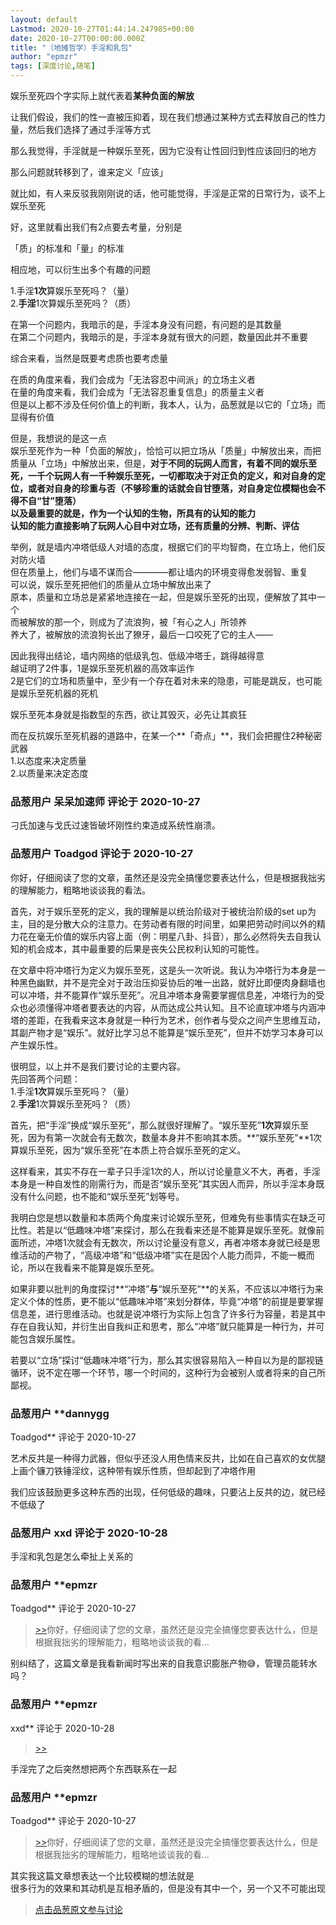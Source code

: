```yaml
---
layout: default
Lastmod: 2020-10-27T01:44:14.247985+00:00
date: 2020-10-27T00:00:00.000Z
title: "（地摊哲学）手淫和乳包"
author: "epmzr"
tags: [深度讨论,随笔]
---
```


娱乐至死四个字实际上就代表着**某种负面的解放**  
  
让我们假设，我们的性一直被压抑着，现在我们想通过某种方式去释放自己的性力量，然后我们选择了通过手淫等方式  
  
那么我觉得，手淫就是一种娱乐至死，因为它没有让性回归到性应该回归的地方  
  
那么问题就转移到了，谁来定义「应该」  
  
就比如，有人来反驳我刚刚说的话，他可能觉得，手淫是正常的日常行为，谈不上娱乐至死  
  
好，这里就看出我们有2点要去考量，分别是  
  
「质」的标准和「量」的标准  
  
相应地，可以衍生出多个有趣的问题  
  
1.手淫**1次**算娱乐至死吗？（量）  
2.**手淫**1次算娱乐至死吗？（质）  
  
在第一个问题内，我暗示的是，手淫本身没有问题，有问题的是其数量  
在第二个问题内，我暗示的是，手淫本身就有很大的问题，数量因此并不重要  
  
综合来看，当然是既要考虑质也要考虑量  
  
在质的角度来看，我们会成为「无法容忍中间派」的立场主义者  
在量的角度来看，我们会成为「无法容忍重复信息」的质量主义者  
但是以上都不涉及任何价值上的判断，我本人，认为，品葱就是以它的「立场」而显得有价值  
  
但是，我想说的是这一点  
娱乐至死作为一种「负面的解放」，恰恰可以把立场从「质量」中解放出来，而把质量从「立场」中解放出来，但是，**对于不同的玩网人而言，有着不同的娱乐至死，一千个玩网人有一千种娱乐至死，一切都取决于对正负的定义，和对自身的定位，或者对自身的珍重与否（不够珍重的话就会自甘堕落，对自身定位模糊也会不得不自“甘”堕落）**  
**以及最重要的就是，作为一个认知的生物，所具有的认知的能力**  
**认知的能力直接影响了玩网人心目中对立场，还有质量的分辨、判断、评估**  
  
举例，就是墙内冲塔低级人对墙的态度，根据它们的平均智商，在立场上，他们反对防火墙  
但在质量上，他们与墙不谋而合————都让墙内的环境变得愈发弱智、重复  
可以说，娱乐至死把他们的质量从立场中解放出来了  
原本，质量和立场总是紧紧地连接在一起，但是娱乐至死的出现，便解放了其中一个  
而被解放的那一个，则成为了流浪狗，被「有心之人」所领养  
养大了，被解放的流浪狗长出了獠牙，最后一口咬死了它的主人——  
  
因此我得出结论，墙内网络的低级乳包、低级冲塔壬，跳得越得意  
越证明了2件事，1是娱乐至死机器的高效率运作  
2是它们的立场和质量中，至少有一个存在着对未来的隐患，可能是跳反，也可能是娱乐至死机器的死机  
  
娱乐至死本身就是指数型的东西，欲让其毁灭，必先让其疯狂  
  
而在反抗娱乐至死机器的道路中，在某一个**「奇点」**，我们会把握住2种秘密武器  
1.以态度来决定质量  
2.以质量来决定态度

            
### 品葱用户 **呆呆加速师** 评论于 2020-10-27
        
刁氏加速与戈氏过速皆破坏刚性约束造成系统性崩溃。
        


            
### 品葱用户 **Toadgod** 评论于 2020-10-27
        
你好，仔细阅读了您的文章，虽然还是没完全搞懂您要表达什么，但是根据我拙劣的理解能力，粗略地谈谈我的看法。  
  
首先，对于娱乐至死的定义，我的理解是以统治阶级对于被统治阶级的set up为主，目的是分散大众的注意力。在劳动者有限的时间里，如果把劳动时间以外的精力花在毫无价值的娱乐内容上面（例：明星八卦、抖音），那么必然将失去自我认知的机会成本，其中最重要的后果是丧失公民权利认知的可能性。  
  
在文章中将冲塔行为定义为娱乐至死，这是头一次听说。我认为冲塔行为本身是一种黑色幽默，并不是完全对于政治压抑妥协后的唯一出路，就好比即便肉身翻墙也可以冲塔，并不能算作“娱乐至死”。况且冲塔本身需要掌握信息差，冲塔行为的受众也必须懂得冲塔者要表达的内容，从而达成公共认知。且不论直球冲塔与内涵冲塔的差距，在我看来这本身就是一种行为艺术，创作者与受众之间产生思维互动，其副产物才是“娱乐”。就好比学习总不能算是“娱乐至死”，但并不妨学习本身可以产生娱乐性。  
  
很明显，以上并不是我们要讨论的主要内容。  
先回答两个问题：  
1.手淫**1次**算娱乐至死吗？（量）  
2.**手淫**1次算娱乐至死吗？（质）  
  
首先，把“手淫”换成“娱乐至死”，那么就很好理解了。“娱乐至死”**1次**算娱乐至死，因为有第一次就会有无数次，数量本身并不影响其本质。**“娱乐至死”**1次算娱乐至死，因为“娱乐至死”在本质上符合娱乐至死的定义。  
  
这样看来，其实不存在一辈子只手淫1次的人，所以讨论量意义不大，再者，手淫本身是一种自发性的刚需行为，而是否“娱乐至死”其实因人而异，所以手淫本身既没有什么问题，也不能和“娱乐至死”划等号。  
  
我明白您是想以数量和本质两个角度来讨论娱乐至死，但难免有些事情实在缺乏可比性。若是以“低趣味冲塔”来探讨，那么在我看来还是不能算是娱乐至死。就像前面所述，冲塔1次就会有无数次，所以讨论量没有意义，再者冲塔本身就已经是思维活动的产物了，“高级冲塔”和“低级冲塔”实在是因个人能力而异，不能一概而论，所以在我看来不能算是娱乐至死。  
  
如果非要以批判的角度探讨**“冲塔”**与**“娱乐至死”**的关系，不应该以冲塔行为来定义个体的性质，更不能以“低趣味冲塔”来划分群体，毕竟“冲塔”的前提是要掌握信息差，进行思维活动。也就是说冲塔行为实际上包含了许多行为容量，若是其中存在自我认知，并衍生出自我纠正和思考，那么“冲塔”就只能算是一种行为，并可能包含娱乐属性。  
  
若要以“立场”探讨“低趣味冲塔”行为，那么其实很容易陷入一种自以为是的鄙视链循环，说不定在哪一个环节，哪一个时间的，这种行为会被别人或者将来的自己所鄙视。
        


            
### 品葱用户 **dannygg 
Toadgod** 评论于 2020-10-27
        
艺术反共是一种得力武器，但似乎还没人用色情来反共，比如在自己喜欢的女优腿上画个镰刀铁锤淫纹，这种带有娱乐性质，但却起到了冲塔作用  
  
我们应该鼓励更多这种东西的出现，任何低级的趣味，只要沾上反共的边，就已经不低级了
        


            
### 品葱用户 **xxd** 评论于 2020-10-28
        
手淫和乳包是怎么牵扯上关系的
        


            
### 品葱用户 **epmzr 
Toadgod** 评论于 2020-10-27
        
> [\>>]( "/article/item_id-526013#")你好，仔细阅读了您的文章，虽然还是没完全搞懂您要表达什么，但是根据我拙劣的理解能力，粗略地谈谈我的看...

  
  
别纠结了，这篇文章是我看新闻时写出来的自我意识膨胀产物😅，管理员能转水吗？
        


            
### 品葱用户 **epmzr 
xxd** 评论于 2020-10-28
        
> [\>>]( "/article/item_id-526048#")

  
  
手淫完了之后突然想把两个东西联系在一起
        


            
### 品葱用户 **epmzr 
Toadgod** 评论于 2020-10-27
        
> [\>>]( "/article/item_id-526013#")你好，仔细阅读了您的文章，虽然还是没完全搞懂您要表达什么，但是根据我拙劣的理解能力，粗略地谈谈我的看...

  
  
其实我这篇文章想表达一个比较模糊的想法就是  
很多行为的效果和其动机是互相矛盾的，但是没有其中一个，另一个又不可能出现
        






> [点击品葱原文参与讨论](https://pincong.rocks/article/25540)

